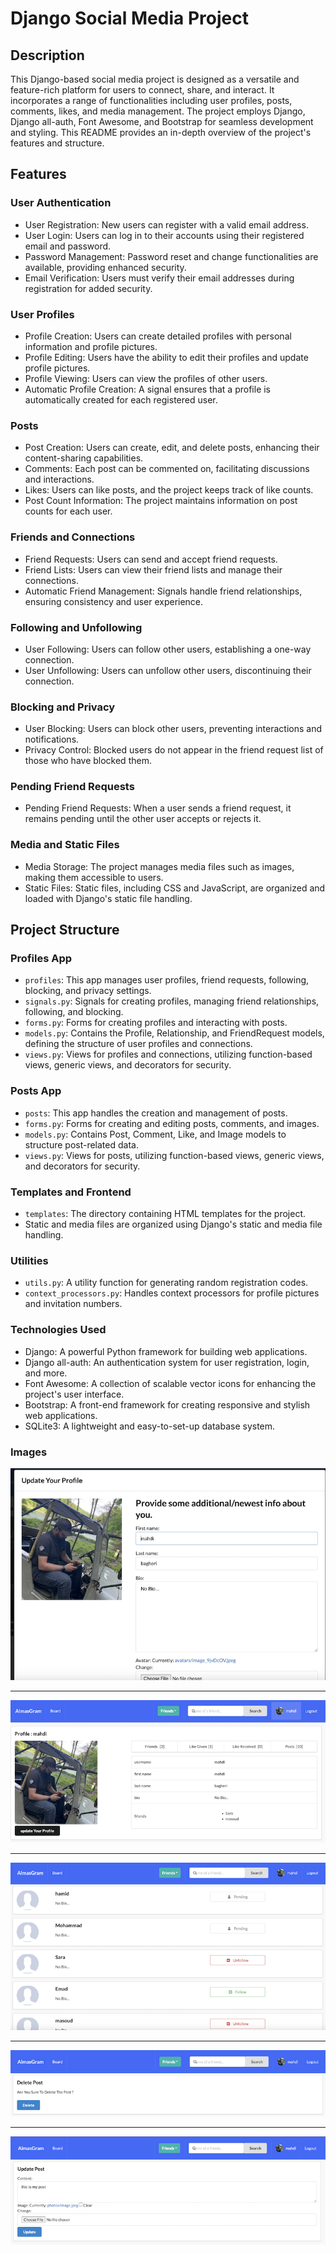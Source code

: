 # Django Social Media Project


## Description

This Django-based social media project is designed as a versatile and feature-rich platform for users to connect, share, and interact. It incorporates a range of functionalities including user profiles, posts, comments, likes, and media management. The project employs Django, Django all-auth, Font Awesome, and Bootstrap for seamless development and styling. This README provides an in-depth overview of the project's features and structure.

## Features

### User Authentication

- User Registration: New users can register with a valid email address.
- User Login: Users can log in to their accounts using their registered email and password.
- Password Management: Password reset and change functionalities are available, providing enhanced security.
- Email Verification: Users must verify their email addresses during registration for added security.

### User Profiles

- Profile Creation: Users can create detailed profiles with personal information and profile pictures.
- Profile Editing: Users have the ability to edit their profiles and update profile pictures.
- Profile Viewing: Users can view the profiles of other users.
- Automatic Profile Creation: A signal ensures that a profile is automatically created for each registered user.

### Posts

- Post Creation: Users can create, edit, and delete posts, enhancing their content-sharing capabilities.
- Comments: Each post can be commented on, facilitating discussions and interactions.
- Likes: Users can like posts, and the project keeps track of like counts.
- Post Count Information: The project maintains information on post counts for each user.

### Friends and Connections

- Friend Requests: Users can send and accept friend requests.
- Friend Lists: Users can view their friend lists and manage their connections.
- Automatic Friend Management: Signals handle friend relationships, ensuring consistency and user experience.

### Following and Unfollowing

- User Following: Users can follow other users, establishing a one-way connection.
- User Unfollowing: Users can unfollow other users, discontinuing their connection.

### Blocking and Privacy

- User Blocking: Users can block other users, preventing interactions and notifications.
- Privacy Control: Blocked users do not appear in the friend request list of those who have blocked them.

### Pending Friend Requests

- Pending Friend Requests: When a user sends a friend request, it remains pending until the other user accepts or rejects it.

### Media and Static Files

- Media Storage: The project manages media files such as images, making them accessible to users.
- Static Files: Static files, including CSS and JavaScript, are organized and loaded with Django's static file handling.

## Project Structure

### Profiles App

- `profiles`: This app manages user profiles, friend requests, following, blocking, and privacy settings.
- `signals.py`: Signals for creating profiles, managing friend relationships, following, and blocking.
- `forms.py`: Forms for creating profiles and interacting with posts.
- `models.py`: Contains the Profile, Relationship, and FriendRequest models, defining the structure of user profiles and connections.
- `views.py`: Views for profiles and connections, utilizing function-based views, generic views, and decorators for security.

### Posts App

- `posts`: This app handles the creation and management of posts.
- `forms.py`: Forms for creating and editing posts, comments, and images.
- `models.py`: Contains Post, Comment, Like, and Image models to structure post-related data.
- `views.py`: Views for posts, utilizing function-based views, generic views, and decorators for security.

### Templates and Frontend

- `templates`: The directory containing HTML templates for the project.
- Static and media files are organized using Django's static and media file handling.

### Utilities

- `utils.py`: A utility function for generating random registration codes.
- `context_processors.py`: Handles context processors for profile pictures and invitation numbers.

### Technologies Used

- Django: A powerful Python framework for building web applications.
- Django all-auth: An authentication system for user registration, login, and more.
- Font Awesome: A collection of scalable vector icons for enhancing the project's user interface.
- Bootstrap: A front-end framework for creating responsive and stylish web applications.
- SQLite3: A lightweight and easy-to-set-up database system.

### Images

![alt text](images/img1.png)

---

![alt text](images/img2.png)

---

![alt text](images/img3.png)

---

![alt text](images/img4.png)

---

![alt text](images/img5.png)

